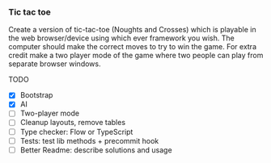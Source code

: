 ### Tic tac toe

Create a version of tic-tac-toe (Noughts and Crosses) which is playable in the web browser/device using which ever framework you wish.
The computer should make the correct moves to try to win the game.
For extra credit make a two player mode of the game where two people can play from separate browser windows.

TODO
- [x] Bootstrap
- [x] AI
- [ ] Two-player mode
- [ ] Cleanup layouts, remove tables
- [ ] Type checker: Flow or TypeScript
- [ ] Tests: test lib methods + precommit hook
- [ ] Better Readme: describe solutions and usage
